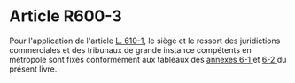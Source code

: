 # Article R600-3

Pour l'application de l'article <a href='/code-de-commerce/partie-legislative/livre-vi-des-difficultes-des-entreprises/l610-1.md' title='Code de commerce - art. L610-1 (V)'>L. 610-1</a>, le siège et le ressort des juridictions commerciales et des tribunaux de grande instance compétents en métropole sont fixés conformément aux tableaux des <a href='/affichCodeArticle.do?cidTexte=LEGITEXT000005634379&idArticle=LEGIARTI000006255326&dateTexte=&categorieLien=cid' title='Code de commerce - art. Annexe 6-1 (V)'>annexes 6-1 </a>et <a href='/affichCodeArticle.do?cidTexte=LEGITEXT000005634379&idArticle=LEGIARTI000006255344&dateTexte=&categorieLien=cid' title='Code de commerce - art. Annexe 6-2 (V)'>6-2 </a>du présent livre.